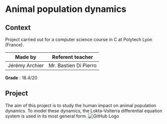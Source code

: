 # Animal population dynamics
## Context
Project carried out for a computer science course in C at Polytech Lyon (France).

| Made by | Referent teacher | 
| ------------- |:-------------:|
| Jérémy Archier | Mr. Bastien Di Pierro |

**Grade** : 18.4/20

## Project
The aim of this project is to study the human impact on animal population dynamics. To model these dynamics, the Lokta-Volterra differential equation system is used in its most general form.
![GitHub Logo](/images/logo.png)
